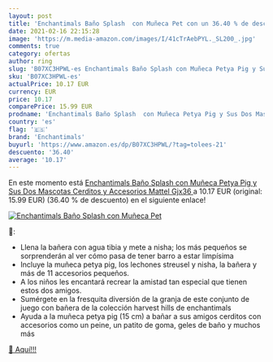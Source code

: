 ```yaml
---
layout: post
title: 'Enchantimals Baño Splash  con Muñeca Pet con un 36.40 % de descuento'
date: 2021-02-16 22:15:28
image: 'https://m.media-amazon.com/images/I/41cTrAebPYL._SL200_.jpg'
comments: true
category: ofertas
author: ring
slug: 'B07XC3HPWL-es Enchantimals Baño Splash con Muñeca Petya Pig y Sus Dos...'
sku: 'B07XC3HPWL-es'
actualPrice: 10.17 EUR
currency: EUR
price: 10.17
comparePrice: 15.99 EUR
prodname: 'Enchantimals Baño Splash  con Muñeca Petya Pig y Sus Dos Mascotas Cerditos y Accesorios  Mattel Gjx36 '
country: 'es'
flag: '🇪🇸'
brand: 'Enchantimals'
buyurl: 'https://www.amazon.es/dp/B07XC3HPWL/?tag=tolees-21'
descuento: '36.40'
average: '10.17'
---
```


En este momento está [Enchantimals Baño Splash  con Muñeca Petya Pig y Sus Dos Mascotas Cerditos y Accesorios  Mattel Gjx36 ](https://www.amazon.es/dp/B07XC3HPWL/?tag=tolees-21) a 10.17 EUR (original: 15.99 EUR) (36.40 %  de descuento) en el siguiente enlace!

[![Enchantimals Baño Splash  con Muñeca Pet](https://m.media-amazon.com/images/I/41cTrAebPYL._SL200_.jpg)](https://www.amazon.es/dp/B07XC3HPWL/?tag=tolees-21)

🔎:

- Llena la bañera con agua tibia y mete a nisha; los más pequeños se sorprenderán al ver cómo pasa de tener barro a estar limpísima
- Incluye la muñeca petya pig, los lechones streusel y nisha, la bañera y más de 11 accesorios pequeños. ​
- A los niños les encantará recrear la amistad tan especial que tienen estos dos amigos. ​
- Sumérgete en la fresquita diversión de la granja de este conjunto de juego con bañera de la colección harvest hills de enchantimals
- Ayuda a la muñeca petya pig (15 cm) a bañar a sus amigos cerditos con accesorios como un peine, un patito de goma, geles de baño y muchos más

[🛒 Aquí!!!](https://www.amazon.es/dp/B07XC3HPWL/?tag=tolees-21)
